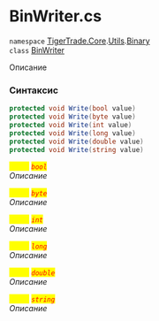 
# BinWriter.cs
`namespace` [TigerTrade.Core](../../../TigerTrade.Core.md).[Utils](../../../TigerTrade.Core/Utils.md).[Binary](../../../TigerTrade.Core/Utils/Binary.md)  
    `class` [BinWriter](../../BinWriter.cs.md)

Описание

### Синтаксис
```csharp
protected void Write(bool value)
protected void Write(byte value)
protected void Write(int value)
protected void Write(long value)
protected void Write(double value)
protected void Write(string value)
```

<mark style="color:yellow;">`value`</mark> <mark style="color:red;">*`bool`*</mark>  
 *Описание*  
  
<mark style="color:yellow;">`value`</mark> <mark style="color:red;">*`byte`*</mark>  
 *Описание*  
  
<mark style="color:yellow;">`value`</mark> <mark style="color:red;">*`int`*</mark>  
 *Описание*  
  
<mark style="color:yellow;">`value`</mark> <mark style="color:red;">*`long`*</mark>  
 *Описание*  
  
<mark style="color:yellow;">`value`</mark> <mark style="color:red;">*`double`*</mark>  
 *Описание*  
  
<mark style="color:yellow;">`value`</mark> <mark style="color:red;">*`string`*</mark>  
 *Описание*  
  

                    
                    